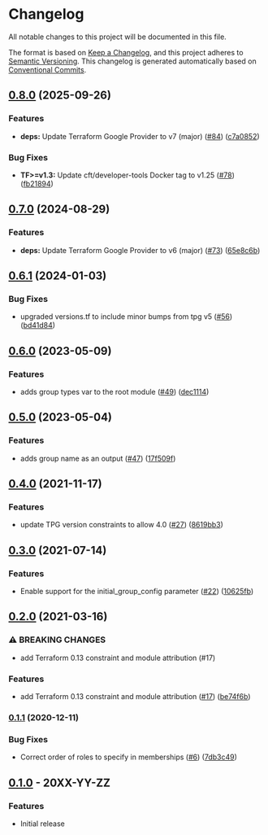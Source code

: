# Changelog

All notable changes to this project will be documented in this file.

The format is based on
[Keep a Changelog](https://keepachangelog.com/en/1.0.0/),
and this project adheres to
[Semantic Versioning](https://semver.org/spec/v2.0.0.html).
This changelog is generated automatically based on [Conventional Commits](https://www.conventionalcommits.org/en/v1.0.0/).

## [0.8.0](https://github.com/terraform-google-modules/terraform-google-group/compare/v0.7.0...v0.8.0) (2025-09-26)


### Features

* **deps:** Update Terraform Google Provider to v7 (major) ([#84](https://github.com/terraform-google-modules/terraform-google-group/issues/84)) ([c7a0852](https://github.com/terraform-google-modules/terraform-google-group/commit/c7a0852e9a751c4cbc5171086c8d8277dd2e30b8))


### Bug Fixes

* **TF>=v1.3:** Update cft/developer-tools Docker tag to v1.25 ([#78](https://github.com/terraform-google-modules/terraform-google-group/issues/78)) ([fb21894](https://github.com/terraform-google-modules/terraform-google-group/commit/fb2189412cf3093115ff6231c49e0aab593c5f03))

## [0.7.0](https://github.com/terraform-google-modules/terraform-google-group/compare/v0.6.1...v0.7.0) (2024-08-29)


### Features

* **deps:** Update Terraform Google Provider to v6 (major) ([#73](https://github.com/terraform-google-modules/terraform-google-group/issues/73)) ([65e8c6b](https://github.com/terraform-google-modules/terraform-google-group/commit/65e8c6bcb754b3e849c4ce76101a43d8acdd1877))

## [0.6.1](https://github.com/terraform-google-modules/terraform-google-group/compare/v0.6.0...v0.6.1) (2024-01-03)


### Bug Fixes

* upgraded versions.tf to include minor bumps from tpg v5 ([#56](https://github.com/terraform-google-modules/terraform-google-group/issues/56)) ([bd41d84](https://github.com/terraform-google-modules/terraform-google-group/commit/bd41d849d284258fc479175fe324a7d1ab16a45c))

## [0.6.0](https://github.com/terraform-google-modules/terraform-google-group/compare/v0.5.0...v0.6.0) (2023-05-09)


### Features

* adds group types var to the root module ([#49](https://github.com/terraform-google-modules/terraform-google-group/issues/49)) ([dec1114](https://github.com/terraform-google-modules/terraform-google-group/commit/dec11146023c5de7ad637b4056360f507a9829fc))

## [0.5.0](https://github.com/terraform-google-modules/terraform-google-group/compare/v0.4.0...v0.5.0) (2023-05-04)


### Features

* adds group name as an output ([#47](https://github.com/terraform-google-modules/terraform-google-group/issues/47)) ([17f509f](https://github.com/terraform-google-modules/terraform-google-group/commit/17f509fce3a33c442cc616ee764efc0609682760))

## [0.4.0](https://www.github.com/terraform-google-modules/terraform-google-group/compare/v0.3.0...v0.4.0) (2021-11-17)


### Features

* update TPG version constraints to allow 4.0 ([#27](https://www.github.com/terraform-google-modules/terraform-google-group/issues/27)) ([8619bb3](https://www.github.com/terraform-google-modules/terraform-google-group/commit/8619bb32531b3f35305d539fc2fab892496aec4f))

## [0.3.0](https://www.github.com/terraform-google-modules/terraform-google-group/compare/v0.2.0...v0.3.0) (2021-07-14)


### Features

* Enable support for the initial_group_config parameter ([#22](https://www.github.com/terraform-google-modules/terraform-google-group/issues/22)) ([10625fb](https://www.github.com/terraform-google-modules/terraform-google-group/commit/10625fb6a1a30026e3c9fc2e14656c75b075a402))

## [0.2.0](https://www.github.com/terraform-google-modules/terraform-google-group/compare/v0.1.1...v0.2.0) (2021-03-16)


### ⚠ BREAKING CHANGES

* add Terraform 0.13 constraint and module attribution (#17)

### Features

* add Terraform 0.13 constraint and module attribution ([#17](https://www.github.com/terraform-google-modules/terraform-google-group/issues/17)) ([be74f6b](https://www.github.com/terraform-google-modules/terraform-google-group/commit/be74f6be2df28ad05070646604b6645908957efa))

### [0.1.1](https://www.github.com/terraform-google-modules/terraform-google-group/compare/v0.1.0...v0.1.1) (2020-12-11)


### Bug Fixes

* Correct order of roles to specify in memberships ([#6](https://www.github.com/terraform-google-modules/terraform-google-group/issues/6)) ([7db3c49](https://www.github.com/terraform-google-modules/terraform-google-group/commit/7db3c49bc31cbbe3c9fdb75962289058ce00985b))

## [0.1.0](https://github.com/terraform-google-modules/terraform-google-group/releases/tag/v0.1.0) - 20XX-YY-ZZ

### Features

- Initial release

[0.1.0]: https://github.com/terraform-google-modules/terraform-google-group/releases/tag/v0.1.0
